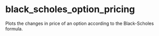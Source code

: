 # black_scholes_option_pricing
Plots the changes in price of an option according to the Black-Scholes formula. 
